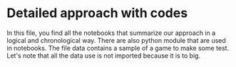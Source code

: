# Detailed approach with codes

In this file, you find all the notebooks that summarize our approach in a logical and chronological way. There are also python module that are used in notebooks. The file data contains a sample of a game to make some test. Let's note that all the data use is not imported because it is to big.


